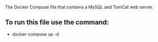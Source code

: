 The Docker Compose file that contains a MySQL and TomCat web server.
## To run this file use the command:
- docker-compose up -d
